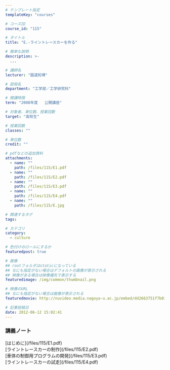 ```yaml
---
# テンプレート指定
templateKey: "courses"

# コースID
course_id: "115"

# タイトル
title: "E.-ライントレースカーを作る"

# 簡単な説明
description: >-
  ...

# 講師名
lecturer: "圓道知博"

# 部局名
department: "工学部／工学研究科"

# 開講時限
term: "2008年度	公開講座"

# 対象者、単位数、授業回数
target: "高校生"

# 授業回数
classes: ""

# 単位数
credit: ""

# pdfなどの追加資料
attachments: 
  - name: "" 
    path: /files/115/E1.pdf
  - name: "" 
    path: /files/115/E2.pdf
  - name: "" 
    path: /files/115/E3.pdf
  - name: "" 
    path: /files/115/E4.pdf
  - name: "" 
    path: /files/115/E.jpg

# 関連するタグ
tags:

# カテゴリ
category:
  - culture

# 色付けのロールにするか
featuredpost: true

# 画像
## rootフォルダはstaticになっている
## なにも指定がない場合はデフォルトの画像が表示される
## 映像がある場合は映像優先で表示する
featuredimage: /img/common/thumbnail.png

# 映像のURL
## なにも指定がない場合は画像が表示される
featuredmovie: http://nuvideo.media.nagoya-u.ac.jp/embed/dd2663751f7b01f9c404c9fd4f5ebdeac3f0f60e

# 記事投稿日
date: 2012-06-12 15:02:41
---
```


### 講義ノート

<dl>
<dt>
[はじめに](/files/115/E1.pdf) 
</dt>

<dt>
[ライントレースカーの制作](/files/115/E2.pdf) 
</dt>

<dt>
[車体の制御用プログラムの開発](/files/115/E3.pdf) 
</dt>

<dt>
[ライントレースカーの試走](/files/115/E4.pdf) 
</dt>
</dl>





